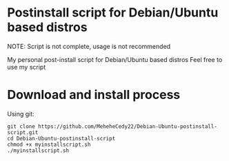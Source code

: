 # Postinstall script for Debian/Ubuntu based distros

NOTE: Script is not complete, usage is not recommended

My personal post-install script for Debian/Ubuntu based distros
Feel free to use my script

# Download and install process

Using git:

```
git clone https://github.com/MeheheCedy22/Debian-Ubuntu-postinstall-script.git
cd Debian-Ubuntu-postinstall-script
chmod +x myinstallscript.sh
./myinstallscript.sh
```
